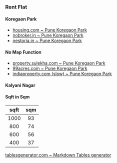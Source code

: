### Rent Flat

#### Koregaon Park
- [housing.com ~ Pune Koregaon Park](https://housing.com/koregaon-park-pune-overview-Pnithlsqpq78n70o)
- [nobroker.in ~ Pune Koregaon Park](https://www.nobroker.in/flats-for-rent-in-koregaon_park_pune)
- [nestoria.in ~ Pune Koregaon Park](https://www.nestoria.in/koregaon-park/property/rent)
#### No Map Function
- [property.sulekha.com ~ Pune Koregaon Park](https://property.sulekha.com/apartments-flats-for-rent/koregaon-park-pune)
- [99acres.com ~ Pune Koregaon Park](https://www.99acres.com/search/property/rent/koregaon-park?city=19&locality=833&preference=R)
- [indiaproperty.com (slow) ~ Pune Koregaon Park](https://www.indiaproperty.com/pune-rent-apartments-flats-in-koregaon-park)

#### Kalyani Nagar

#### Sqft in Sqm
| sqft 	| sqm 	|
|:----:	|:---:	|
| 1000 	|  93 	|
|  800 	|  74 	|
|  600 	|  56 	|
|  400 	|  37 	|

[tablesgenerator.com ~ Markdown Tables generator](https://www.tablesgenerator.com/markdown_tables#)
